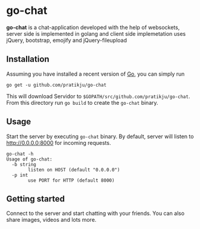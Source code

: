 # go-chat

**go-chat** is a chat-application developed with the help of websockets, server side is implemented in golang and client side implemetation uses jQuery, bootstrap, emojify and jQuery-fileupload

## Installation

Assuming you have installed a recent version of
[Go](https://golang.org/doc/install), you can simply run

```
go get -u github.com/pratikju/go-chat
```

This will download Servidor to `$GOPATH/src/github.com/pratikju/go-chat`. From
  this directory run `go build` to create the `go-chat` binary.

## Usage

Start the server by executing `go-chat` binary. By default, server will listen to http://0.0.0.0:8000 for incoming requests.

```
go-chat -h
Usage of go-chat:
  -b string
    	listen on HOST (default "0.0.0.0")
  -p int
    	use PORT for HTTP (default 8000)
```
## Getting started

Connect to the server and start chatting with your friends. You can also share images, videos and lots more.
